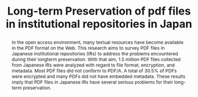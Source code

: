 ---
abstract: In the open access environment, many textual resources have become available
  in the PDF format on the Web. This research aims to survey PDF files in Japanese
  institutional repositories (IRs) to address the problems encountered during their
  longterm preservation. With that aim, 1.5 million PDF files collected from Japanese
  IRs were analyzed with regard to file format, encryption, and metadata. Most PDF
  files did not conform to PDF/A. A total of 30.5% of PDFs were encrypted and many
  PDFs did not have embedded metadata. These results imply that PDF files in Japanese
  IRs have several serious problems for their long-term preservation.
creators:
- Ikeuchi, Atsushi
- Miyata, Yosuke
- Agata, Teru
date: null
document_url: https://services.phaidra.univie.ac.at/api/object/o:1081752/download
grand_parent: iPRES
institutions: []
keywords: []
landing_page_url: https://phaidra.univie.ac.at/o:1081752
language: eng
layout: publication
license: CC BY 4.0 International
notes_url: null
parent: iPRES 2019
publication_type: paper
size: 132085
slides_url: null
source_name: iPRES
title: 'Long-term Preservation of pdf files in institutional repositories in Japan '
year: 2019
---
